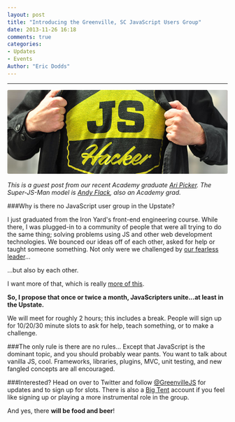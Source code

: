 ```yaml
---
layout: post
title: "Introducing the Greenville, SC JavaScript Users Group"
date: 2013-11-26 16:18
comments: true
categories: 
- Updates
- Events
Author: "Eric Dodds"
---
```


---

<img src="/images/blog/2013/11/11.26.13/js-hacker.jpg" style="border-radius: 3px;">

*This is a guest post from our recent Academy graduate [Ari Picker](http://pickra.github.io/AriPicker.github.io/). The Super-JS-Man model is [Andy Flack](http://flackap.com), also an Academy grad.*

###Why is there no JavaScript user group in the Upstate?

I just graduated from the Iron Yard's front-end engineering course. While there, I was plugged-in to a community of people that were all trying to do the same thing; solving problems using JS and other web development technologies. We bounced our ideas off of each other, asked for help or taught someone something. Not only were we challenged by [our fearless leader](http://chaithoughts.com/wp-content/uploads/2010/12/holga_mason.jpg)… 

<!-- more -->

…but also by each other.

I want more of that, which is really [more of this](http://ambroselittle.files.wordpress.com/2013/04/he-man-has-the-power.gif?w=500).  

**So, I propose that once or twice a month, JavaScripters unite...at least in the Upstate.**

We will meet for roughly 2 hours; this includes a break. People will sign up for 10/20/30 minute slots to ask for help, teach something, or to make a challenge.

###The only rule is there are no rules...
Except that JavaScript is the dominant topic, and you should probably wear pants. You want to talk about vanilla JS, cool. Frameworks, libraries, plugins, MVC, unit testing, and new fangled concepts are all encouraged.

###Interested? 
Head on over to Twitter and follow [@GreenvilleJS](http://twitter.com/greenvillejs)  for updates and to sign up for slots. There is also a [Big Tent](https://www.bigtent.com/groups/greenvillejs) account if you feel like signing up or playing a more instrumental role in the group.

And yes, there **will be food and beer**!


